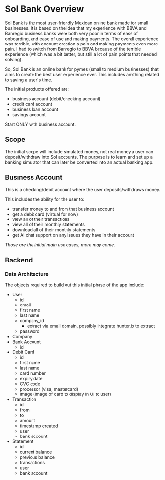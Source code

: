 # Sol Bank Overview

Sol Bank is the most user-friendly Mexican online bank made for small businesses. It is based on the idea that my experience with BBVA and Banregio business banks were both very poor in terms of ease of onboarding, and ease of use and making payments. The overall experience was terrible, with account creation a pain and making payments even more pain. I had to switch from Banregio to BBVA because of the terrible experience (which was a bit better, but still a lot of pain points that needed solving).

So, Sol Bank is an online bank for pymes (small to medium businesses) that aims to create the best user experience ever. This includes anything related to saving a user's time.

The initial products offered are:

- business account (debit/checking account)
- credit card account
- business loan account
- savings account

Start ONLY with business account.

## Scope

The initial scope will include simulated money, not real money a user can deposit/withdraw into Sol accounts. The purpose is to learn and set up a banking simulator that can later be converted into an actual banking app.


## Business Account

This is a checking/debit account where the user deposits/withdraws money.

This includes the ability for the user to:

- transfer money to and from that business account
- get a debit card (virtual for now)
- view all of their transactions
- view all of their monthly statements
- download all of their monthly statements
- get AI chat support on any issues they have in their account

*Those are the initial main use cases, more may come.*


## Backend

### Data Architecture

The objects required to build out this initial phase of the app include:

- User
  - id
  - email
  - first name
  - last name
  - company_id
    - extract via email domain, possibly integrate hunter.io to extract
  - password
- Company
- Bank Account
  - id
- Debit Card
  - id
  - first name
  - last name
  - card number
  - expiry date
  - CVC code
  - processor (visa, mastercard)
  - image (image of card to display in UI to user)
- Transaction
  - id
  - from
  - to
  - amount
  - timestamp created
  - user
  - bank account
- Statement
  - id
  - current balance
  - previous balance
  - transactions
  - user
  - bank account

